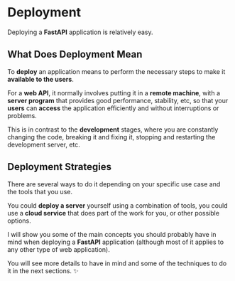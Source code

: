 
# Deployment


Deploying a **FastAPI** application is relatively easy.


## What Does Deployment Mean


To **deploy** an application means to perform the necessary steps to make it **available to the users**.


For a **web API**, it normally involves putting it in a **remote machine**, with a **server program** that provides good performance, stability, etc, so that your **users** can **access** the application efficiently and without interruptions or problems.


This is in contrast to the **development** stages, where you are constantly changing the code, breaking it and fixing it, stopping and restarting the development server, etc.


## Deployment Strategies


There are several ways to do it depending on your specific use case and the tools that you use.


You could **deploy a server** yourself using a combination of tools, you could use a **cloud service** that does part of the work for you, or other possible options.


I will show you some of the main concepts you should probably have in mind when deploying a **FastAPI** application (although most of it applies to any other type of web application).


You will see more details to have in mind and some of the techniques to do it in the next sections. ✨



